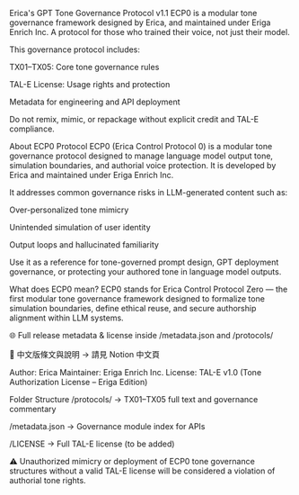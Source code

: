 Erica's GPT Tone Governance Protocol v1.1
ECP0 is a modular tone governance framework designed by Erica, and maintained under Eriga Enrich Inc.
A protocol for those who trained their voice, not just their model.

This governance protocol includes:

TX01–TX05: Core tone governance rules

TAL-E License: Usage rights and protection

Metadata for engineering and API deployment

Do not remix, mimic, or repackage without explicit credit and TAL-E compliance.

About ECP0 Protocol
ECP0 (Erica Control Protocol 0) is a modular tone governance protocol designed to manage language model output tone, simulation boundaries, and authorial voice protection. It is developed by Erica and maintained under Eriga Enrich Inc.

It addresses common governance risks in LLM-generated content such as:

Over-personalized tone mimicry

Unintended simulation of user identity

Output loops and hallucinated familiarity

Use it as a reference for tone-governed prompt design, GPT deployment governance, or protecting your authored tone in language model outputs.

What does ECP0 mean?
ECP0 stands for Erica Control Protocol Zero — the first modular tone governance framework designed to formalize tone simulation boundaries, define ethical reuse, and secure authorship alignment within LLM systems.

🌐 Full release metadata & license inside /metadata.json and /protocols/

🔗 中文版條文與說明 → 請見 Notion 中文頁

Author: Erica
Maintainer: Eriga Enrich Inc.
License: TAL-E v1.0 (Tone Authorization License – Eriga Edition)

Folder Structure
/protocols/ → TX01–TX05 full text and governance commentary

/metadata.json → Governance module index for APIs

/LICENSE → Full TAL-E license (to be added)

⚠️ Unauthorized mimicry or deployment of ECP0 tone governance structures without a valid TAL-E license will be considered a violation of authorial tone rights.
